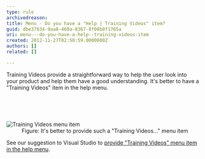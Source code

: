```yaml
---
type: rule
archivedreason: 
title: Menu - Do you have a "Help | Training Videos" item?
guid: dbe37034-9aa8-460a-8367-8f08b0f1765a
uri: menu---do-you-have-a-help--training-videos-item
created: 2012-11-27T02:50:59.0000000Z
authors: []
related: []

---
```



<p>Training Videos provide a straightforward way to help the user look into your product and help them have a good understanding. It's better to have a &quot;Training Videos&quot; item in the help menu.</p>
<br><excerpt class='endintro'></excerpt><br>
​<dl class="goodImage"><dt><img alt="Training Videos menu item" src="http&#58;//www.ssw.com.au/ssw/Standards/Rules/Images/TrainingVideos.jpg" /></dt>
<dd>Figure&#58; It's better to provide such a &quot;Training Videos...&quot; menu item</dd></dl>
<div>See our suggestion to Visual Studio to <a href="http&#58;//www.ssw.com.au/ssw/Standards/BetterSoftwareSuggestions/VisualStudio.aspx#TrainingVideos">provide &quot;Training Videos&quot; menu item in the help menu</a>.</div>



